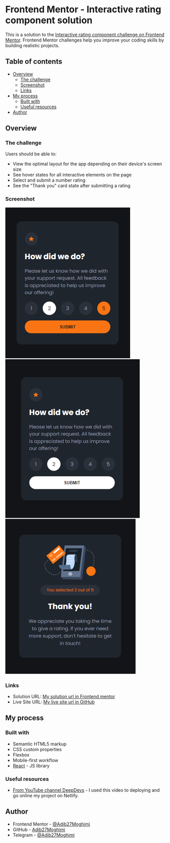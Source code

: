 # Frontend Mentor - Interactive rating component solution

This is a solution to the [Interactive rating component challenge on Frontend Mentor](https://www.frontendmentor.io/challenges/interactive-rating-component-koxpeBUmI). Frontend Mentor challenges help you improve your coding skills by building realistic projects.

## Table of contents

- [Overview](#overview)
  - [The challenge](#the-challenge)
  - [Screenshot](#screenshot)
  - [Links](#links)
- [My process](#my-process)
  - [Built with](#built-with)
  - [Useful resources](#useful-resources)
- [Author](#author)

## Overview

### The challenge

Users should be able to:

- View the optimal layout for the app depending on their device's screen size
- See hover states for all interactive elements on the page
- Select and submit a number rating
- See the "Thank you" card state after submitting a rating

### Screenshot

![Screenshot-1](./Screenshot-1.png)
![Screenshot-2](./Screenshot-2.png)
![Screenshot-3](./Screenshot-3.png)

### Links

- Solution URL: [My solution url in Frontend mentor](https://your-solution-url.com)
- Live Site URL: [My live site url in GitHub](https://your-live-site-url.com)

## My process

### Built with

- Semantic HTML5 markup
- CSS custom properties
- Flexbox
- Mobile-first workflow
- [React](https://reactjs.org/) - JS library

### Useful resources

- [From YouTube channel DeepDevs](https://www.youtube.com/watch?v=wekW3a15xBk) - I used this video to deploying and go online my project on Netlify.

## Author

- Frontend Mentor - [@Adib27Moghimi](https://www.frontendmentor.io/profile/Adib27Moghimi)
- GitHub - [Adib27Moghimi](https://github.com/Adib27Moghimi)
- Telegram - [@Adib27Moghimi](https://t.me/Aib27Moghimi)
